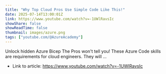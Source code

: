 ```yaml
---
title: "Why Top Cloud Pros Use Simple Code Like This!"
date: 2025-07-14T13:00:01Z
link: https://www.youtube.com/watch?v=-1UWlRavsIc
showShare: false
showReadTime: false
thumbnail: images/azure.png
tags: ["youtube.com/@AzureAcademy"]
---
```

Unlock hidden Azure Bicep The Pros won't tell you! These Azure Code skills are requirements for cloud engineers. They will ...

- Link to article: https://www.youtube.com/watch?v=-1UWlRavsIc